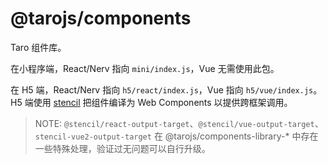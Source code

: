 # @tarojs/components

Taro 组件库。

在小程序端，React/Nerv 指向 `mini/index.js`，Vue 无需使用此包。

在 H5 端，React/Nerv 指向 `h5/react/index.js`，Vue 指向 `h5/vue/index.js`。H5 端使用 [stencil](https://stenciljs.com/) 把组件编译为 Web Components 以提供跨框架调用。

> NOTE: `@stencil/react-output-target`、`@stencil/vue-output-target`、`stencil-vue2-output-target` 在 @tarojs/components-library-* 中存在一些特殊处理，验证过无问题可以自行升级。
